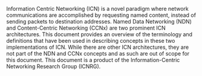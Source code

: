 
Information Centric Networking (ICN) is a novel paradigm where network communications are
accomplished by requesting named content, instead of sending packets to destination
addresses. Named Data Networking (NDN) and Content-Centric Networking (CCNx) are two prominent ICN architectures.  This document provides an overview of the terminology and definitions that have been used in describing concepts in these two implementations of ICN.  While there are other ICN architectures, they are not part of the NDN and CCNx concepts and as such are out of scope for this document. This document is a product of the Information-Centric Networking Research Group (ICNRG).
